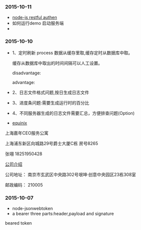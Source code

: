 ### 2015-10-11
*	[node-js restful authen](http://thejackalofjavascript.com/architecting-a-restful-node-js-app/)
*	如何运行demo 启动服务端
*	


### 2015-10-10
*	1、定时刷新 process 数据从缓存里取,缓存定时从数据库中取。

	缓存从数据库中取出的时间间隔可以人工设置。

	disadvantage:

	advantage:

*	2、日志文件格式问题,按日生成日志文件

*	3、进度条问题:需要生成运行时的百分比
	
*	4、不同服务器生成的日志文件需要汇总，方便排查问题(Option)

*	[equinix](http://www.equinix.cn/locations/asia-colocation/asia-data-centers/)

上海嘉年CEO服务公寓 

上海浦东新区向城路29号爵士大厦C栋 房号8265

张翊 18251950428

[公司介绍](http://companyadc.51job.com/companyads/2015/nj/sailailuo0304_8819wh/index.htm)

公司地址：	南京市玄武区中央路302号垠坤·创意中央园区23栋308室
 
邮政编码：	210005

### 2015-10-07
*	node-jsonwebtoken
*	a bearer three parts:header,payload and signature

beared token